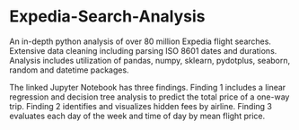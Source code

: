 # Expedia-Search-Analysis
An in-depth python analysis of over 80 million Expedia flight searches. Extensive data cleaning including parsing ISO 8601 dates and durations. Analysis includes utilization of pandas, numpy, sklearn, pydotplus, seaborn, random and datetime packages.

The linked Jupyter Notebook has three findings. Finding 1 includes a linear regression and decision tree analysis to predict the total price of a one-way trip. Finding 2 identifies and visualizes hidden fees by airline. Finding 3 evaluates each day of the week and time of day by mean flight price.
